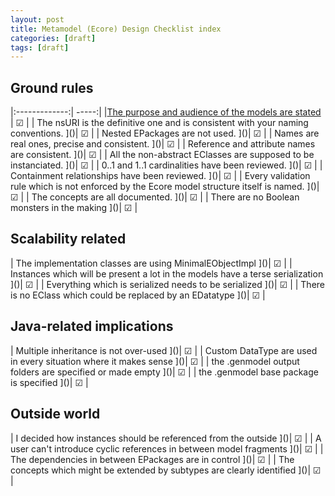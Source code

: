 ```yaml
---
layout: post
title: Metamodel (Ecore) Design Checklist index
categories: [draft]
tags: [draft]
---
```


## Ground rules

|:-------------:| -----:|
|[The purpose and audience of the models are stated ]()| ☑ |
| The nsURI is the definitive one and is consistent with your naming conventions.  ]()| ☑ |
| Nested EPackages are not used. ]()| ☑ |
| Names are real ones, precise and consistent. ]()| ☑ |
| Reference and attribute names are consistent. ]()| ☑ |
| All the non-abstract EClasses are supposed to be instanciated. ]()| ☑ |
| 0..1 and 1..1 cardinalities have been reviewed. ]()| ☑ |
| Containment relationships have been reviewed. ]()| ☑ |
| Every validation rule which is not enforced by the Ecore model structure itself is named. ]()| ☑ |
| The concepts are all documented. ]()| ☑ |
| There are no Boolean monsters in the making ]()| ☑ |

## Scalability related

| The implementation classes are using MinimalEObjectImpl ]()| ☑ |
| Instances which will be present a lot in the models have a terse serialization ]()| ☑ |
| Everything which is serialized needs to be serialized ]()| ☑ |
| There is no EClass which could be replaced by an EDatatype ]()| ☑ |

## Java-related implications

| Multiple inheritance is not over-used ]()| ☑ |
| Custom DataType are used in every situation where it makes sense ]()| ☑ |
| the .genmodel output folders are specified or made empty ]()| ☑ |
| the .genmodel base package is specified ]()| ☑ |

## Outside world

| I decided how instances should be referenced from the outside ]()| ☑ |
| A user can't introduce cyclic references in between model fragments ]()| ☑ |
| The dependencies in between EPackages are in control ]()| ☑ |
| The concepts which might be extended by subtypes are clearly identified ]()| ☑ |
